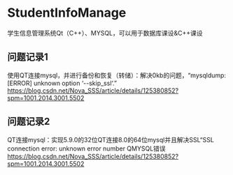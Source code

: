 # StudentInfoManage
学生信息管理系统Qt（C++）、MYSQL，可以用于数据库课设&amp;C++课设

## 问题记录1
使用QT连接mysql，并进行备份和恢复（转储）：解决0kb的问题，“mysqldump: [ERROR] unknown option ‘--skip_ssl‘.”
https://blog.csdn.net/Nova_SSS/article/details/125380852?spm=1001.2014.3001.5502

## 问题记录2
QT连接mysql：实现5.9.0的32位QT连接8.0的64位mysql并且解决SSL“SSL connection error: unknown error number QMYSQL错误
https://blog.csdn.net/Nova_SSS/article/details/125380852?spm=1001.2014.3001.5502
